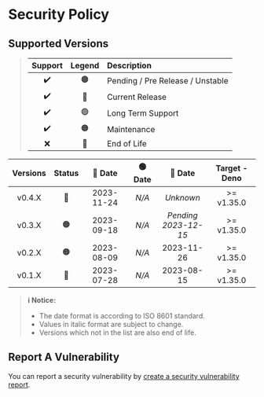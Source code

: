 # Security Policy

## Supported Versions

> | **Support** | **Legend** | **Description** |
> |:-:|:-:|:--|
> | ✔️ | 🟤 | Pending / Pre Release / Unstable |
> | ✔️ | 🔵 | Current Release |
> | ✔️ | 🟢 | Long Term Support |
> | ✔️ | 🟠 | Maintenance |
> | ❌ | 🔴 | End of Life |

| **Versions** | **Status** | **🔵 Date** | **🟢 Date** | **🔴 Date** | **Target - Deno** |
|:-:|:-:|:-:|:-:|:-:|:-:|
| v0.4.X | 🔵 | 2023-11-24 | *N/A* | *Unknown* | >= v1.35.0 |
| v0.3.X | 🟠 | 2023-09-18 | *N/A* | *Pending <br />2023-12-15* | >= v1.35.0 |
| v0.2.X | 🟠 | 2023-08-09 | *N/A* | 2023-11-26 | >= v1.35.0 |
| v0.1.X | 🔴 | 2023-07-28 | *N/A* | 2023-08-15 | >= v1.35.0 |

> **ℹ️ Notice:**
>
> - The date format is according to ISO 8601 standard.
> - Values in italic format are subject to change.
> - Versions which not in the list are also end of life.

## Report A Vulnerability

You can report a security vulnerability by [create a security vulnerability report](https://github.com/hugoalh/hugoalh/blob/main/universal-guide/contributing.md#create-a-security-vulnerability-report).
